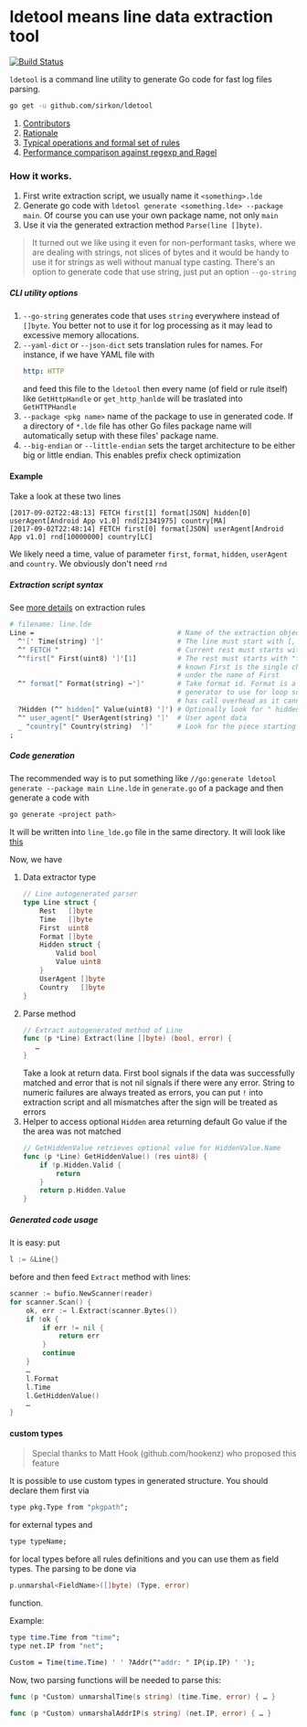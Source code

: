 # ldetool means line data extraction tool
[![Build Status](https://travis-ci.org/sirkon/ldetool.svg?branch=master)](https://travis-ci.org/sirkon/ldetool)

`ldetool` is a command line utility to generate Go code for fast log files parsing.

```bash
go get -u github.com/sirkon/ldetool
```

1. [Contributors](CONTRIBUTORS.md)
1. [Rationale](RATIONALE.md)
2. [Typical operations and formal set of rules](TOOL_RULES.md)
3. [Performance comparison against regexp and Ragel](PERFORMANCE.md)



### How it works.
1. First write extraction script, we usually name it `<something>.lde`
2. Generate go code with `ldetool generate <something.lde> --package main`. Of course
   you can use your own package name, not only `main`
3. Use it via the generated extraction method `Parse(line []byte)`.

> It turned out we like using it even for non-performant tasks, where we are dealing with strings, not slices of bytes 
> and it would be handy to use it for strings as well without manual type casting. There's an option to generate code
> that use string, just put an option `--go-string`

##### CLI utility options
1. `--go-string` generates code that uses `string` everywhere instead of `[]byte`. You better not to use it for log processing as it may lead to excessive memory allocations.
2. `--yaml-dict` or `--json-dict` sets translation rules for names. For instance, if we have YAML file with
    ```yaml
    http: HTTP
    ```
    and feed this file to the `ldetool` then every name (of field or rule itself) like `GetHttpHandle` or `get_http_hanlde` will be traslated into `GetHTTPHandle`
3. `--package <pkg name>` name of the package to use in generated code. If a directory of `*.lde` file has other Go files package name will automatically setup with these files' package name.
4. `--big-endian` or `--little-endian` sets the target architecture to be either big or little endian. This
    enables prefix check optimization 

#### Example

Take a look at these two lines

```
[2017-09-02T22:48:13] FETCH first[1] format[JSON] hidden[0] userAgent[Android App v1.0] rnd[21341975] country[MA]
[2017-09-02T22:48:14] FETCH first[0] format[JSON] userAgent[Android App v1.0] rnd[10000000] country[LC]
```

We likely need a time, value of parameter `first`, `format`, `hidden`, `userAgent` and `country`. We obviously don't need `rnd`

##### Extraction script syntax
See [more details](https://github.com/sirkon/ldetool/blob/master/TOOL_RULES.md) on extraction rules

```perl
# filename: line.lde
Line =                                   # Name of the extraction object' type
  ^'[' Time(string) ']'                  # The line must start with [, then take everything as a struct field Time string right to ']' character
  ^" FETCH "                             # Current rest must starts with " FETCH " string
  ^"first[" First(uint8) ']'[1]          # The rest must starts with "first[" characters, then take the rest until ']' as uint8. It is
                                         # known First is the single character, thus the [1] index.
                                         # under the name of First
  ^" format[" Format(string) ~']'        # Take format id. Format is a short word: XML, JSON, BIN. ~ before lookup oobject suggests
                                         # generator to use for loop scan rather than IndexByte, which is although fast
                                         # has call overhead as it cannot be inlined by Go compiler.
  ?Hidden (^" hidden[" Value(uint8) ']') # Optionally look for " hidden[\d+]"
  ^" user_agent[" UserAgent(string) ']'  # User agent data
  _ "country[" Country(string)  ']'      # Look for the piece starting with country[
;
```

##### Code generation
The recommended way is to put something like `//go:generate ldetool generate --package main Line.lde` in `generate.go` of a package and then generate a code with
```bash
go generate <project path>
```
It will be written into `line_lde.go` file in the same directory. It will look like [this](SAMPLE.md)

Now, we have
1. Data extractor type
    ```go
    // Line autogenerated parser
    type Line struct {
        Rest   []byte
        Time   []byte
        First  uint8
        Format []byte
        Hidden struct {
            Valid bool
            Value uint8
        }
        UserAgent []byte
        Country   []byte
    }
    ```
2. Parse method
    ```go
    // Extract autogenerated method of Line
    func (p *Line) Extract(line []byte) (bool, error) {
       …
    }
    ```
    Take a look at return data. First bool signals if the data was successfully matched and error that is not nil signals if there were
    any error. String to numeric failures are always treated as errors, you can put `!` into extraction script and all
    mismatches after the sign will be treated as errors
3. Helper to access optional `Hidden` area returning default Go value if the the area was not matched
    ```go
    // GetHiddenValue retrieves optional value for HiddenValue.Name
    func (p *Line) GetHiddenValue() (res uint8) {
        if !p.Hidden.Valid {
            return
        }
        return p.Hidden.Value
    }
    ```

##### Generated code usage
It is easy: put
```go
l := &Line{}
```
before and then feed `Extract` method with lines:
```go
scanner := bufio.NewScanner(reader)
for scanner.Scan() {
    ok, err := l.Extract(scanner.Bytes())
    if !ok {
        if err != nil {
            return err
        }
        continue
    }
    …
    l.Format
    l.Time
    l.GetHiddenValue()
    …
}
```

#### custom types

> Special thanks to Matt Hook (github.com/hookenz) who proposed this feature

It is possible to use custom types in generated structure. You should declare them first via

```perl
type pkg.Type from "pkgpath";
```

for external types and 

```perl
type typeName;
```

for local types before all rules definitions and you can use them as field types. The parsing to be done via

```go
p.unmarshal<FieldName>([]byte) (Type, error)
``` 

function.

Example:

```perl
type time.Time from "time";
type net.IP from "net";

Custom = Time(time.Time) ' ' ?Addr(^"addr: " IP(ip.IP) ' ');
```

Now, two parsing functions will be needed to parse this:

```go
func (p *Custom) unmarshalTime(s string) (time.Time, error) { … }

func (p *Custom) unmarshalAddrIP(s string) (net.IP, error) { … }
```

